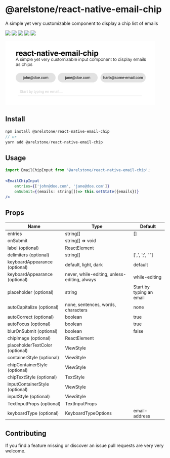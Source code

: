 # @arelstone/react-native-email-chip
A simple yet very customizable component to display a chip list of emails

![](https://flat.badgen.net/npm/dy/@arelstone/react-native-email-chip)
![](https://flat.badgen.net/npm/v/@arelstone/react-native-email-chip)
![](https://flat.badgen.net/npm/types/@arelstone/react-native-email-chip)
![](https://flat.badgen.net/github/open-issues/arelstone/react-native-email-chip)
![](https://flat.badgen.net/github/open-prs/arelstone/react-native-email-chip)

![@arelstone/react-native-email-chip](https://github.com/arelstone/react-native-email-chip/blob/master/docs/example.png?raw=true)

## Install
```js
npm install @arelstone/react-native-email-chip
// or
yarn add @arelstone/react-native-email-chip
```

## Usage
```jsx
import EmailChipInput from '@arelstone/react-native-email-chip';

<EmailChipInput
    entries={['john@doe.com', 'jane@doe.com']}
    onSubmit={(emails: string[])=> this.setState({emails})}
/>
```

## Props

| Name                            | Type                                            | Default                   |
| ------------------------------- | ----------------------------------------------- | ------------------------- |
| entries                         | string[]                                        | []                        |
| onSubmit                        | string[] => void                                |                           |
| label (optional)                | ReactElement                                    |                           |
| delimiters (optional)           | string[]                                        |  [',', ';', ' ']          |
| keyboardAppearance (optional)   | default, light, dark                            |  default                  |
| keyboardAppearance (optional)   | never, while-editing, unless-editing, always    |  while-editing            |
| placeholder (optional)          | string                                          | Start by typing an email  |
| autoCapitalize (optional)       | none, sentences, words, characters              | none                      |
| autoCorrect (optional)          | boolean                                         | true                      |
| autoFocus (optional)            | boolean                                         | true                      |
| blurOnSubmit (optional)         | boolean                                         | false                     |
| chipImage (optional)            | ReactElement                                    |                           |
| placeholderTextColor (optional) | ViewStyle                                       |                           |
| containerStyle (optional)       | ViewStyle                                       |                           |
| chipContainerStyle (optional)   | ViewStyle                                       |                           |
| chipTextStyle (optional)        | TextStyle                                       |                           |
| inputContainerStyle (optional)  | ViewStyle                                       |                           |
| inputStyle (optional)           | ViewStyle                                       |                           |
| TextInputProps (optional)       | TextInputProps                                  |                           |
| keyboardType (optional)         | KeyboardTypeOptions                             | email-address             |


## Contributing
If you find a feature missing or discover an issue pull requests are very very welcome.



